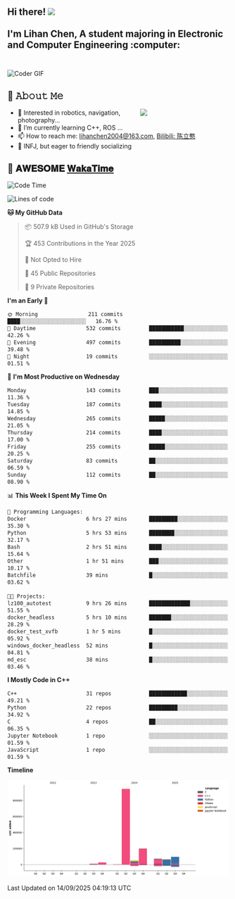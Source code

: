 <h2 align="left">
 <abc>
  <br>Hi there! <img src="https://user-images.githubusercontent.com/42378118/110234147-e3259600-7f4e-11eb-95be-0c4047144dea.gif" width="30"><br>
  <br> I'm Lihan Chen, A student majoring in Electronic and Computer Engineering :computer:<br>
  <br>
 </abc>
</h2>

<img align="center" src="https://media.giphy.com/media/SWoSkN6DxTszqIKEqv/giphy.gif" alt="Coder GIF" width="500">

## :book: 𝙰𝚋𝚘𝚞𝚝 𝙼𝚎

<img align="right" width="40%" src="https://github-readme-stats.vercel.app/api?username=LihanChen2004&show_icons=true&icon_color=CE1D2D&text_color=718096&bg_color=ffffff&hide_title=true" />

- 🌟 Interested in robotics, navigation, photography...
- 🌱 I’m currently learning C++, ROS ... 
- 📫 How to reach me: lihanchen2004@163.com, [Bilibili: 陈立憨](https://space.bilibili.com/170786212)
- 👯 INFJ, but eager to friendly socializing

## 📜 𝐀𝐖𝐄𝐒𝐎𝐌𝐄 [𝐖𝐚𝐤𝐚𝐓𝐢𝐦𝐞](https://github.com/anmol098/waka-readme-stats)

<!--START_SECTION:waka-->
![Code Time](http://img.shields.io/badge/Code%20Time-1%2C467%20hrs%2034%20mins-blue)

![Lines of code](https://img.shields.io/badge/From%20Hello%20World%20I%27ve%20Written-1.5%20million%20lines%20of%20code-blue)

**🐱 My GitHub Data** 

> 📦 507.9 kB Used in GitHub's Storage 
 > 
> 🏆 453 Contributions in the Year 2025
 > 
> 🚫 Not Opted to Hire
 > 
> 📜 45 Public Repositories 
 > 
> 🔑 9 Private Repositories 
 > 
**I'm an Early 🐤** 

```text
🌞 Morning                211 commits         ████░░░░░░░░░░░░░░░░░░░░░   16.76 % 
🌆 Daytime                532 commits         ███████████░░░░░░░░░░░░░░   42.26 % 
🌃 Evening                497 commits         ██████████░░░░░░░░░░░░░░░   39.48 % 
🌙 Night                  19 commits          ░░░░░░░░░░░░░░░░░░░░░░░░░   01.51 % 
```
📅 **I'm Most Productive on Wednesday** 

```text
Monday                   143 commits         ███░░░░░░░░░░░░░░░░░░░░░░   11.36 % 
Tuesday                  187 commits         ████░░░░░░░░░░░░░░░░░░░░░   14.85 % 
Wednesday                265 commits         █████░░░░░░░░░░░░░░░░░░░░   21.05 % 
Thursday                 214 commits         ████░░░░░░░░░░░░░░░░░░░░░   17.00 % 
Friday                   255 commits         █████░░░░░░░░░░░░░░░░░░░░   20.25 % 
Saturday                 83 commits          ██░░░░░░░░░░░░░░░░░░░░░░░   06.59 % 
Sunday                   112 commits         ██░░░░░░░░░░░░░░░░░░░░░░░   08.90 % 
```


📊 **This Week I Spent My Time On** 

```text
💬 Programming Languages: 
Docker                   6 hrs 27 mins       █████████░░░░░░░░░░░░░░░░   35.30 % 
Python                   5 hrs 53 mins       ████████░░░░░░░░░░░░░░░░░   32.17 % 
Bash                     2 hrs 51 mins       ████░░░░░░░░░░░░░░░░░░░░░   15.64 % 
Other                    1 hr 51 mins        ███░░░░░░░░░░░░░░░░░░░░░░   10.17 % 
Batchfile                39 mins             █░░░░░░░░░░░░░░░░░░░░░░░░   03.62 % 

🐱‍💻 Projects: 
lz100_autotest           9 hrs 26 mins       █████████████░░░░░░░░░░░░   51.55 % 
docker_headless          5 hrs 10 mins       ███████░░░░░░░░░░░░░░░░░░   28.29 % 
docker_test_xvfb         1 hr 5 mins         █░░░░░░░░░░░░░░░░░░░░░░░░   05.92 % 
windows_docker_headless  52 mins             █░░░░░░░░░░░░░░░░░░░░░░░░   04.81 % 
md_esc                   38 mins             █░░░░░░░░░░░░░░░░░░░░░░░░   03.46 % 
```

**I Mostly Code in C++** 

```text
C++                      31 repos            ████████████░░░░░░░░░░░░░   49.21 % 
Python                   22 repos            █████████░░░░░░░░░░░░░░░░   34.92 % 
C                        4 repos             ██░░░░░░░░░░░░░░░░░░░░░░░   06.35 % 
Jupyter Notebook         1 repo              ░░░░░░░░░░░░░░░░░░░░░░░░░   01.59 % 
JavaScript               1 repo              ░░░░░░░░░░░░░░░░░░░░░░░░░   01.59 % 
```



**Timeline**

![Lines of Code chart](https://raw.githubusercontent.com/LihanChen2004/LihanChen2004/main/assets/bar_graph.png)


 Last Updated on 14/09/2025 04:19:13 UTC
<!--END_SECTION:waka-->

<!--
**LihanChen2004/LihanChen2004** is a ✨ _special_ ✨ repository because its `README.md` (this file) appears on your GitHub profile.

Here are some ideas to get you started:

- 🔭 I’m currently working on ...
- 🌱 I’m currently learning ...
- 👯 I’m looking to collaborate on ...
- 🤔 I’m looking for help with ...
- 💬 Ask me about ...
- 📫 How to reach me: ...
- 😄 Pronouns: ...
- ⚡ Fun fact: ...
-->
